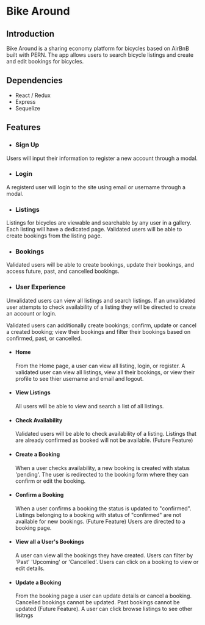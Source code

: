 # Bike Around

## Introduction

Bike Around is a sharing economy platform for bicycles based on AirBnB built with PERN. The app allows users to search bicycle listings and create and edit bookings for bicycles.

## Dependencies

- React / Redux
- Express
- Sequelize

## Features

- ### Sign Up

Users will input their information to register a new account through a modal.

- ### Login

A registerd user will login to the site using email or username through a modal.

- ### Listings

Listings for bicycles are viewable and searchable by any user in a gallery. Each listing will have a dedicated page. Validated users will be able to create bookings from the listing page.

- ### Bookings

Validated users will be able to create bookings, update their bookings, and access future, past, and cancelled bookings.

- ### User Experience

Unvalidated users can view all listings and search listings. If an unvalidated user attempts to check availability of a listing they will be directed to create an account or login.

Validated users can additionally create bookings; confirm, update or cancel a created booking; view their bookings and filter their bookings based on confirmed, past, or cancelled.

* #### Home
  From the Home page, a user can view all listing, login, or register.
  A validated user can view all listings, view all their bookings, or view their profile to see thier username and email and logout.
        
* #### View Listings
  All users will be able to view and search a list of all listings.

* #### Check Availability
  Validated users will be able to check availability of a listing.
  Listings that are already confirmed as booked will not be available. (Future Feature)

* #### Create a Booking
  When a user checks availability, a new booking is created with status 'pending'.
  The user is redirected to the booking form where they can confirm or edit the booking.
       
* #### Confirm a Booking
  When a user confirms a booking the status is updated to "confirmed".
  Listings belonging to a booking with status of "confirmed" are not available for new bookings. (Future Feature)
  Users are directed to a booking page.

* #### View all a User's Bookings
  A user can view all the bookings they have created.
  Users can filter by 'Past' 'Upcoming' or 'Cancelled'.
  Users can click on a booking to view or edit details.
       
* #### Update a Booking
  From the booking page a user can update details or cancel a booking.
  Cancelled bookings cannot be updated.
  Past bookings cannot be updated (Future Feature).
  A user can click browse listings to see other lisitngs
